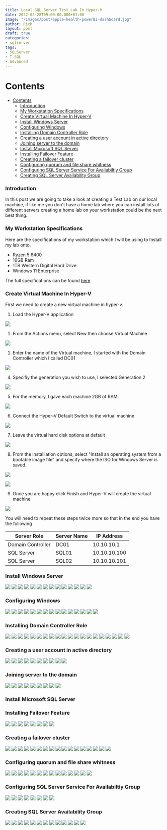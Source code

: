 ```yaml
---
title: Local SQL Server Test Lab In Hyper-V
date: 2022-02-28T09:00:00.000+01:00
image: "/images/post/apple-health-powerBi-dashboard.jpg"
author: Rich
layout: post
draft: true
categories:
- sqlserver
tags:
- SQLServer
- T-SQL
- Advanced
---
```


# Contents 

- [Contents](#contents)
    - [Introduction](#introduction)
    - [My Workstation Specifications](#my-workstation-specifications)
    - [Create Virtual Machine In Hyper-V](#create-virtual-machine-in-hyper-v)
    - [Install Windows Server](#install-windows-server)
    - [Configuring Windows](#configuring-windows)
    - [Installing Domain Controller Role](#installing-domain-controller-role)
    - [Creating a user account in active directory](#creating-a-user-account-in-active-directory)
    - [Joining server to the domain](#joining-server-to-the-domain)
    - [Install Microsoft SQL Server](#install-microsoft-sql-server)
    - [Installing Failover Feature](#installing-failover-feature)
    - [Creating a failover cluster](#creating-a-failover-cluster)
    - [Configuring quorum and file share whitness](#configuring-quorum-and-file-share-whitness)
    - [Configuring SQL Server Service For Availabiltiy Group](#configuring-sql-server-service-for-availabiltiy-group)
    - [Creating SQL Server Availability Group](#creating-sql-server-availability-group)

### Introduction

In this post we are going to take a look at creating a Test Lab on our local machine, if like me you don't have a home lab where you can install lots of different servers creating a home lab on your workstation could be the next best thing. 

### My Workstation Specifications

Here are the specifications of my workstation which I will be using to Install my lab onto. 

- Ryzen 5 6400 
- 16GB Ram 
- 1TB Western Digital Hard Drive
- Windows 11 Enterprise 

The full specifications can be found [here](/gear)

###  Create Virtual Machine In Hyper-V

First we need to create a new virtual machine in hyper-v. 

1. Load the Hyper-V application 

![](/img/setup-hyperv-1.png)

1. From the Actions menu, select New then choose Virtual Machine

![](/img/setup-hyperv-2.png)

1. Enter the name of the Virtual machine, I started with the Domain Controller which I called DC01

![](/img/setup-hyperv-3.png)

4. Specifiy the generation you wish to use, I selected Generation 2 

![](/img/setup-hyperv-4.png)

5. For the memory, I gave each machine 2GB of RAM. 

![](/img/setup-hyperv-5.png)

6. Connect the Hyper-V Default Switch to the virtual machine

![](/img/setup-hyperv-6.png)

7. Leave the virtual hard disk options at default 

![](/img/setup-hyperv-7.png)

8. From the installlation options, select "Install an operating system from a bootable image file" and specify where the ISO for Windows Server is saved. 

![](/img/setup-hyperv-8.png)

![](/img/setup-hyperv-9.png)

9.  Once you are happy click Finish and Hyper-V will create the virtual machine

![](/img/setup-hyperv-10.png)

You will need to repeat these steps twice more so that in the end you have the following 

| Server Role | Server Name | IP Address |
|-------------|-------------|------------|
| Domain Controller | DC01 | 10.10.10.1 |
| SQL Server | SQL01 | 10.10.10.100 |
| SQL Server | SQL02 | 10.10.10.101 |


###  Install Windows Server

![](/img/install-win-serv1.png)
![](/img/install-win-serv2.png)
![](/img/install-win-serv3.png)
![](/img/install-win-serv4.png)
![](/img/install-win-serv5.png)
![](/img/install-win-serv6.png)
![](/img/install-win-serv7.png)
![](/img/install-win-serv8.png)
![](/img/install-win-serv9.png)
![](/img/install-win-serv10.png)
![](/img/install-win-serv11.png)
![](/img/install-win-serv12.png)
![](/img/install-win-serv13.png)
![](/img/install-win-serv14.png)

###  Configuring Windows

![](/img/config-windows-1.png)
![](/img/config-windows-2.png)
![](/img/config-windows-3.png)
![](/img/config-windows-4.png)
![](/img/config-windows-5.png)
![](/img/config-windows-6.png)
![](/img/config-windows-7.png)
![](/img/config-windows-8.png)
![](/img/config-windows-9.png)
![](/img/config-windows-10.png)
![](/img/config-windows-11.png)
![](/img/config-windows-12.png)
![](/img/config-windows-13.png)
![](/img/config-windows-14.png)
![](/img/config-windows-15.png)

###  Installing Domain Controller Role

![](/img/installing-dc-role-1.png)
![](/img/installing-dc-role-2.png)
![](/img/installing-dc-role-3.png)
![](/img/installing-dc-role-4.png)
![](/img/installing-dc-role-5.png)
![](/img/installing-dc-role-6.png)
![](/img/installing-dc-role-7.png)
![](/img/installing-dc-role-8.png)
![](/img/installing-dc-role-9.png)
![](/img/installing-dc-role-10.png)
![](/img/installing-dc-role-11.png)
![](/img/installing-dc-role-12.png)
![](/img/installing-dc-role-13.png)
![](/img/installing-dc-role-14.png)
![](/img/installing-dc-role-15.png)
![](/img/installing-dc-role-16.png)
![](/img/installing-dc-role-17.png)
![](/img/installing-dc-role-18.png)
![](/img/installing-dc-role-19.png)
![](/img/installing-dc-role-20.png)

###  Creating a user account in active directory

![](/img/creating-ad-user-1.png)
![](/img/creating-ad-user-2.png)
![](/img/creating-ad-user-3.png)
![](/img/creating-ad-user-4.png)
![](/img/creating-ad-user-5.png)
![](/img/creating-ad-user-6.png)
![](/img/creating-ad-user-7.png)
![](/img/creating-ad-user-8.png)
![](/img/creating-ad-user-9.png)
![](/img/creating-ad-user-10.png)

###  Joining server to the domain

![](/img/join-server-domain-1.png)
![](/img/join-server-domain-2.png)
![](/img/join-server-domain-3.png)
![](/img/join-server-domain-4.png)
![](/img/join-server-domain-5.png)
![](/img/join-server-domain-6.png)
![](/img/join-server-domain-7.png)
![](/img/join-server-domain-8.png)
![](/img/join-server-domain-9.png)

###  Install Microsoft SQL Server

###  Installing Failover Feature

![](/img/failover-feature-1.png)
![](/img/failover-feature-2.png)
![](/img/failover-feature-3.png)
![](/img/failover-feature-4.png)
![](/img/failover-feature-5.png)
![](/img/failover-feature-6.png)
![](/img/failover-feature-7.png)
![](/img/failover-feature-8.png)

###  Creating a failover cluster

![](/img/failover-cluster-1.png)
![](/img/failover-cluster-2.png)
![](/img/failover-cluster-3.png)
![](/img/failover-cluster-4.png)
![](/img/failover-cluster-5.png)
![](/img/failover-cluster-6.png)
![](/img/failover-cluster-7.png)
![](/img/failover-cluster-8.png)
![](/img/failover-cluster-9.png)
![](/img/failover-cluster-10.png)
![](/img/failover-cluster-11.png)
![](/img/failover-cluster-12.png)
![](/img/failover-cluster-13.png)
![](/img/failover-cluster-14.png)
![](/img/failover-cluster-15.png)
![](/img/failover-cluster-16.png)
![](/img/failover-cluster-17.png)

###  Configuring quorum and file share whitness

![](/img/quorum-setup-1.png)
![](/img/quorum-setup-2.png)
![](/img/quorum-setup-3.png)
![](/img/quorum-setup-4.png)
![](/img/quorum-setup-5.png)
![](/img/quorum-setup-6.png)
![](/img/quorum-setup-7.png)
![](/img/quorum-setup-8.png)
![](/img/quorum-setup-9.png)
![](/img/quorum-setup-10.png)
![](/img/quorum-setup-11.png)
![](/img/quorum-setup-12.png)
![](/img/quorum-setup-13.png)
![](/img/quorum-setup-14.png)

###  Configuring SQL Server Service For Availabiltiy Group

![](/img/sql-service-config-ag-1.png)
![](/img/sql-service-config-ag-2.png)
![](/img/sql-service-config-ag-3.png)
![](/img/sql-service-config-ag-4.png)
![](/img/sql-service-config-ag-5.png)
![](/img/sql-service-config-ag-6.png)
![](/img/sql-service-config-ag-7.png)
![](/img/sql-service-config-ag-8.png)

###  Creating SQL Server Availability Group

![](/img/sql-service-config-ag-1.png)
![](/img/sql-service-config-ag-2.png)
![](/img/sql-service-config-ag-3.png)
![](/img/sql-service-config-ag-4.png)
![](/img/sql-service-config-ag-5.png)
![](/img/sql-service-config-ag-6.png)
![](/img/sql-service-config-ag-7.png)
![](/img/sql-service-config-ag-8.png)
![](/img/sql-service-config-ag-9.png)
![](/img/sql-service-config-ag-10.png)
![](/img/sql-service-config-ag-11.png)
![](/img/sql-service-config-ag-12.png)
![](/img/sql-service-config-ag-13.png)